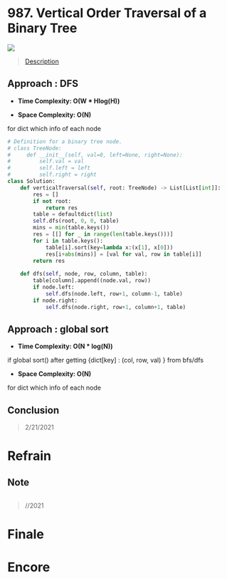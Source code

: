 # 987. Vertical Order Traversal of a Binary Tree

![](https://img.shields.io/badge/Difficulty-Hard-%23d9534f)

> [Description](https://leetcode.com/problems/vertical-order-traversal-of-a-binary-tree/discuss/231318/How-is-this-different-from-%22314.-Binary-Tree-Vertical-Order-Traversal%22)


## Approach : DFS

- **Time Complexity: O(W * Hlog(H))**

- **Space Complexity: O(N)**

for dict which info of each node

```python
# Definition for a binary tree node.
# class TreeNode:
#     def __init__(self, val=0, left=None, right=None):
#         self.val = val
#         self.left = left
#         self.right = right
class Solution:
    def verticalTraversal(self, root: TreeNode) -> List[List[int]]:
        res = []
        if not root:
            return res
        table = defaultdict(list)
        self.dfs(root, 0, 0, table)
        mins = min(table.keys())
        res = [[] for _ in range(len(table.keys()))]
        for i in table.keys():
            table[i].sort(key=lambda x:(x[1], x[0]))
            res[i+abs(mins)] = [val for val, row in table[i]]
        return res
    
    def dfs(self, node, row, column, table):
        table[column].append((node.val, row))
        if node.left:
            self.dfs(node.left, row+1, column-1, table)
        if node.right:
            self.dfs(node.right, row+1, column+1, table)
```

## Approach : global sort

- **Time Complexity: O(N * log(N))**

if global sort() after getting {dict[key] : (col, row, val) } from bfs/dfs

- **Space Complexity: O(N)**

for dict which info of each node


## Conclusion

> 2/21/2021

# Refrain

## Note

```python

```

> //2021

# Finale

# Encore